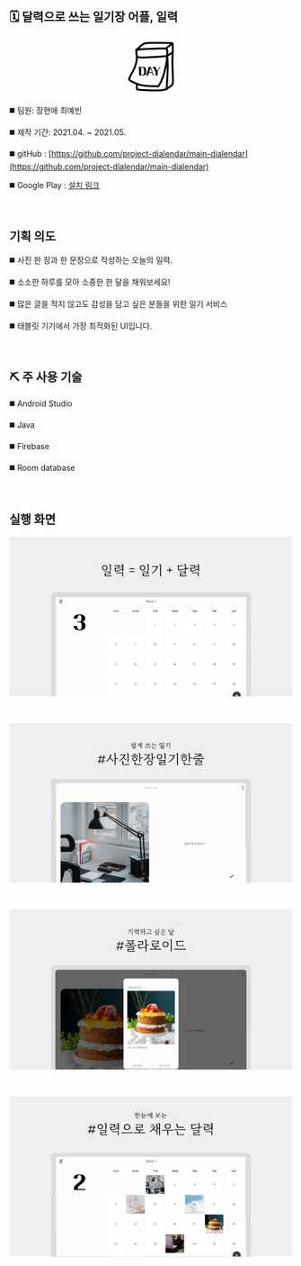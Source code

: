 ## 🗓️ 달력으로 쓰는 일기장 어플, 일력

<div align="center">
  <img src="https://github.com/Sookmyung-APPS/Dia-lendar/blob/main/images/img_logo.png" width="100" height="100"/>
</div>

◼️ 팀원: 장현애 최예빈

◼️ 제작 기간: 2021.04. ~ 2021.05.

◼️ gitHub : [https://github.com/project-dialendar/main-dialendar](https://github.com/project-dialendar/main-dialendar)

◼️ Google Play : [설치 링크](https://play.google.com/store/apps/details?id=com.apps.main_dialendar)

<br>

## 기획 의도

◼️ 사진 한 장과 한 문장으로 작성하는 오늘의 일력.

◼️ 소소한 하루를 모아 소중한 한 달을 채워보세요! 

◼️ 많은 글을 적지 않고도 감성을 담고 싶은 분들을 위한 일기 서비스

◼️ 태블릿 기기에서 가장 최적화된 UI입니다.


<br>

## ⛏️ 주 사용 기술

◼️ Android Studio

◼️ Java

◼️ Firebase

◼️ Room database

<br>

## 실행 화면

![이미지1](https://github.com/project-dialendar/main-dialendar/blob/master/images/Image0.png)

<br>

![이미지2](https://github.com/project-dialendar/main-dialendar/blob/master/images/Image1.png)

<br>

![이미지3](https://github.com/project-dialendar/main-dialendar/blob/master/images/Image2.png)

<br>

![이미지4](https://github.com/project-dialendar/main-dialendar/blob/master/images/Image3.png)

